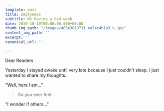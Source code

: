 ```yaml
---
template: post
title: Emptyness
subtitle: Me having a bad week
date: 2019-10-10T00:00:00.000+00:00
thumb_img_path: "/images/40343819711_ea54c4b1a3_b.jpg"
content_img_path: ''
excerpt: ''
canonical_url: ''

---
```

Dear Readers

Yesterday I stayed awake until very late because I just couldn't sleep. I just wanted to share my thoughts.

"Well, here I am..."

> Do you ever feel...

"I wonder if others..."